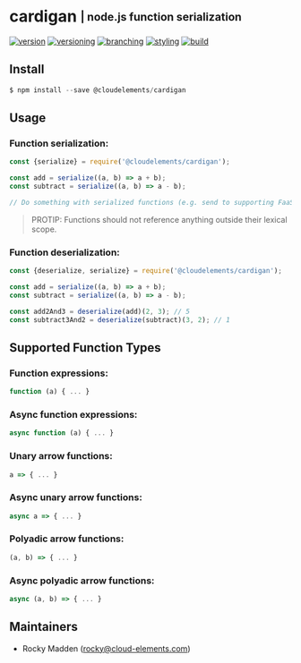 # cardigan <sub><sup>| node.js function serialization</sup></sub>
[![version](http://img.shields.io/badge/version-0.1.0-blue.svg)](https://www.npmjs.com/package/@cloudelements/cardigan)
[![versioning](http://img.shields.io/badge/versioning-semver-blue.svg)](http://semver.org/)
[![branching](http://img.shields.io/badge/branching-github%20flow-blue.svg)](https://guides.github.com/introduction/flow/)
[![styling](http://img.shields.io/badge/code%20styling-XO-blue.svg)](https://github.com/sindresorhus/xo)
[![build](https://circleci.com/gh/cloud-elements/cardigan.svg?style=shield&circle-token=d2c4daf4faf4449f3a311516944c34058ca791a5)](https://circleci.com/gh/cloud-elements/cardigan)

## Install
```javascript
$ npm install --save @cloudelements/cardigan
```

## Usage

### Function serialization:
```javascript
const {serialize} = require('@cloudelements/cardigan');

const add = serialize((a, b) => a + b);
const subtract = serialize((a, b) => a - b);

// Do something with serialized functions (e.g. send to supporting FaaS, save to disk)
```

> PROTIP: Functions should not reference anything outside their lexical scope.

### Function deserialization:
```javascript
const {deserialize, serialize} = require('@cloudelements/cardigan');

const add = serialize((a, b) => a + b);
const subtract = serialize((a, b) => a - b);

const add2And3 = deserialize(add)(2, 3); // 5
const subtract3And2 = deserialize(subtract)(3, 2); // 1
```

## Supported Function Types

### Function expressions:
```javascript
function (a) { ... }
```

### Async function expressions:
```javascript
async function (a) { ... }
```

### Unary arrow functions:
```javascript
a => { ... }
```

### Async unary arrow functions:
```javascript
async a => { ... }
```

### Polyadic arrow functions:
```javascript
(a, b) => { ... }
```

### Async polyadic arrow functions:
```javascript
async (a, b) => { ... }
```

## Maintainers
* Rocky Madden (rocky@cloud-elements.com)
